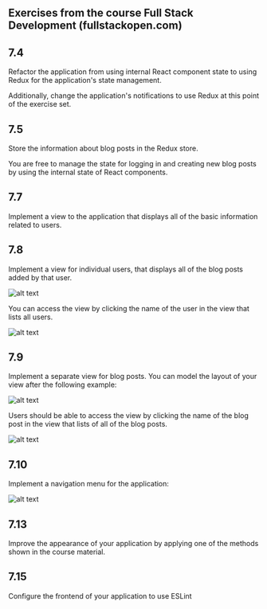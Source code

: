 ## Exercises from the course Full Stack Development (fullstackopen.com)

## 7.4
Refactor the application from using internal React component state to using Redux for the application's state management.

Additionally, change the application's notifications to use Redux at this point of the exercise set.

## 7.5
Store the information about blog posts in the Redux store.

You are free to manage the state for logging in and creating new blog posts by using the internal state of React components.

## 7.7
Implement a view to the application that displays all of the basic information related to users.

## 7.8
Implement a view for individual users, that displays all of the blog posts added by that user.

![alt text](https://fullstackopen.com/static/734b72fb3dbef4f7aea9d59792deefbb/14be6/44.png)

You can access the view by clicking the name of the user in the view that lists all users.

![alt text](https://fullstackopen.com/static/5b65931c400b7b6ffb12f98292443ca7/14be6/43.png)


## 7.9
Implement a separate view for blog posts. You can model the layout of your view after the following example:

![alt text](https://fullstackopen.com/static/905fa91b8e113f0ad6d27208ee323b48/14be6/45.png)

Users should be able to access the view by clicking the name of the blog post in the view that lists of all of the blog posts.

![alt text](https://fullstackopen.com/static/c09f5edd6f34e77cd390864bd7156790/14be6/46.png)

## 7.10
Implement a navigation menu for the application:

![alt text](https://fullstackopen.com/static/2d374d8414645cb6f50293298e00d189/14be6/47.png)

## 7.13
Improve the appearance of your application by applying one of the methods shown in the course material.

## 7.15
Configure the frontend of your application to use ESLint

